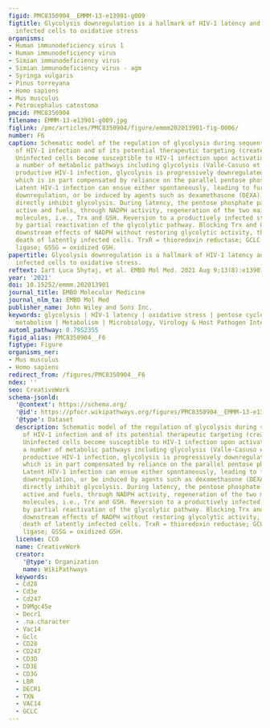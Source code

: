 ```yaml
---
figid: PMC8350904__EMMM-13-e13901-g009
figtitle: Glycolysis downregulation is a hallmark of HIV‐1 latency and sensitizes
  infected cells to oxidative stress
organisms:
- Human immunodeficiency virus 1
- Human immunodeficiency virus
- Simian immunodeficiency virus
- Simian immunodeficiency virus - agm
- Syringa vulgaris
- Pinus torreyana
- Homo sapiens
- Mus musculus
- Petrocephalus catostoma
pmcid: PMC8350904
filename: EMMM-13-e13901-g009.jpg
figlink: /pmc/articles/PMC8350904/figure/emmm202013901-fig-0006/
number: F6
caption: Schematic model of the regulation of glycolysis during sequential stages
  of HIV‐1 infection and of its potential therapeutic targeting (created with BioRender).
  Uninfected cells become susceptible to HIV‐1 infection upon activation by upregulating
  a number of metabolic pathways including glycolysis (Valle‐Casuso et al, ). During
  productive HIV‐1 infection, glycolysis is progressively downregulated, a process
  which is in part compensated by reliance on the parallel pentose phosphate pathway.
  Latent HIV‐1 infection can ensue either spontaneously, leading to further glycolysis
  downregulation, or be induced by agents such as dexamethasone (DEXA), which can
  directly inhibit glycolysis. During latency, the pentose phosphate pathway remains
  active and fuels, through NADPH activity, regeneration of the two main antioxidant
  molecules, i.e., Trx and GSH. Reversion to a productively infected state is accompanied
  by partial reactivation of the glycolytic pathway. Blocking Trx and GSH inhibits
  downstream effects of NADPH without restoring glycolytic activity, thus favoring
  death of latently infected cells. TrxR = thioredoxin reductase; GCLC = glutamate‐cysteine
  ligase; GSSG = oxidized GSH.
papertitle: Glycolysis downregulation is a hallmark of HIV‐1 latency and sensitizes
  infected cells to oxidative stress.
reftext: Iart Luca Shytaj, et al. EMBO Mol Med. 2021 Aug 9;13(8):e13901.
year: '2021'
doi: 10.15252/emmm.202013901
journal_title: EMBO Molecular Medicine
journal_nlm_ta: EMBO Mol Med
publisher_name: John Wiley and Sons Inc.
keywords: glycolysis | HIV‐1 latency | oxidative stress | pentose cycle | pyrimidine
  metabolism | Metabolism | Microbiology, Virology & Host Pathogen Interaction
automl_pathway: 0.7952355
figid_alias: PMC8350904__F6
figtype: Figure
organisms_ner:
- Mus musculus
- Homo sapiens
redirect_from: /figures/PMC8350904__F6
ndex: ''
seo: CreativeWork
schema-jsonld:
  '@context': https://schema.org/
  '@id': https://pfocr.wikipathways.org/figures/PMC8350904__EMMM-13-e13901-g009.html
  '@type': Dataset
  description: Schematic model of the regulation of glycolysis during sequential stages
    of HIV‐1 infection and of its potential therapeutic targeting (created with BioRender).
    Uninfected cells become susceptible to HIV‐1 infection upon activation by upregulating
    a number of metabolic pathways including glycolysis (Valle‐Casuso et al, ). During
    productive HIV‐1 infection, glycolysis is progressively downregulated, a process
    which is in part compensated by reliance on the parallel pentose phosphate pathway.
    Latent HIV‐1 infection can ensue either spontaneously, leading to further glycolysis
    downregulation, or be induced by agents such as dexamethasone (DEXA), which can
    directly inhibit glycolysis. During latency, the pentose phosphate pathway remains
    active and fuels, through NADPH activity, regeneration of the two main antioxidant
    molecules, i.e., Trx and GSH. Reversion to a productively infected state is accompanied
    by partial reactivation of the glycolytic pathway. Blocking Trx and GSH inhibits
    downstream effects of NADPH without restoring glycolytic activity, thus favoring
    death of latently infected cells. TrxR = thioredoxin reductase; GCLC = glutamate‐cysteine
    ligase; GSSG = oxidized GSH.
  license: CC0
  name: CreativeWork
  creator:
    '@type': Organization
    name: WikiPathways
  keywords:
  - Cd28
  - Cd3e
  - Cd247
  - D9Mgc45e
  - Decr1
  - .na.character
  - Vac14
  - Gclc
  - CD28
  - CD247
  - CD3D
  - CD3E
  - CD3G
  - LBR
  - DECR1
  - TXN
  - VAC14
  - GCLC
---
```

